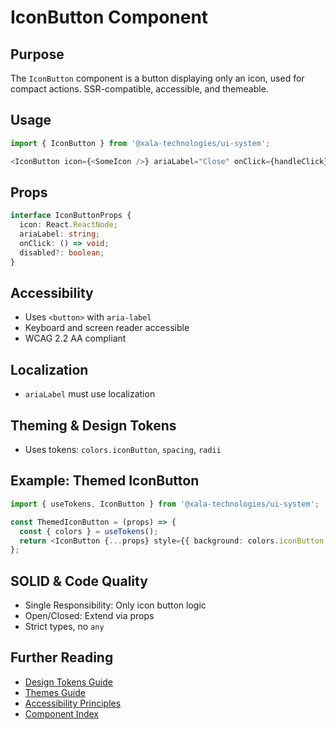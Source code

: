 # IconButton Component

## Purpose
The `IconButton` component is a button displaying only an icon, used for compact actions. SSR-compatible, accessible, and themeable.

## Usage
```typescript
import { IconButton } from '@xala-technologies/ui-system';

<IconButton icon={<SomeIcon />} ariaLabel="Close" onClick={handleClick} />
```

## Props
```typescript
interface IconButtonProps {
  icon: React.ReactNode;
  ariaLabel: string;
  onClick: () => void;
  disabled?: boolean;
}
```

## Accessibility
- Uses `<button>` with `aria-label`
- Keyboard and screen reader accessible
- WCAG 2.2 AA compliant

## Localization
- `ariaLabel` must use localization

## Theming & Design Tokens
- Uses tokens: `colors.iconButton`, `spacing`, `radii`

## Example: Themed IconButton
```typescript
import { useTokens, IconButton } from '@xala-technologies/ui-system';

const ThemedIconButton = (props) => {
  const { colors } = useTokens();
  return <IconButton {...props} style={{ background: colors.iconButton.background }} />;
};
```

## SOLID & Code Quality
- Single Responsibility: Only icon button logic
- Open/Closed: Extend via props
- Strict types, no `any`

## Further Reading
- [Design Tokens Guide](../design-tokens.md)
- [Themes Guide](../themes.md)
- [Accessibility Principles](../architecture.md)
- [Component Index](./README.md)
